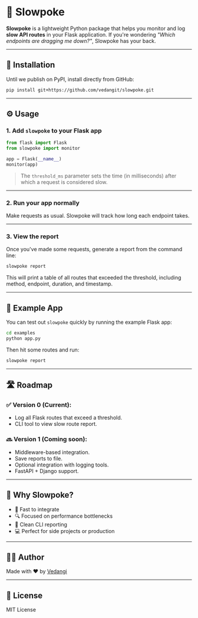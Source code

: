 # 🐢 Slowpoke

**Slowpoke** is a lightweight Python package that helps you monitor and log **slow API routes** in your Flask application. If you're wondering _"Which endpoints are dragging me down?"_, Slowpoke has your back.

---

## 🚀 Installation

Until we publish on PyPI, install directly from GitHub:

```bash
pip install git+https://github.com/vedangit/slowpoke.git
```

---

## ⚙️ Usage

### 1. Add `slowpoke` to your Flask app

```python
from flask import Flask
from slowpoke import monitor

app = Flask(__name__)
monitor(app)
```

> The `threshold_ms` parameter sets the time (in milliseconds) after which a request is considered slow.

---

### 2. Run your app normally

Make requests as usual. Slowpoke will track how long each endpoint takes.

---

### 3. View the report

Once you've made some requests, generate a report from the command line:

```bash
slowpoke report
```

This will print a table of all routes that exceeded the threshold, including method, endpoint, duration, and timestamp.

---

## 🧪 Example App

You can test out `slowpoke` quickly by running the example Flask app:

```bash
cd examples
python app.py
```

Then hit some routes and run:

```bash
slowpoke report
```

---

## 🛣️ Roadmap

### ✅ Version 0 (Current):
- Log all Flask routes that exceed a threshold.
- CLI tool to view slow route report.

### 🔜 Version 1 (Coming soon):
- Middleware-based integration.
- Save reports to file.
- Optional integration with logging tools.
- FastAPI + Django support.

---

## 🧠 Why Slowpoke?

- 🚀 Fast to integrate  
- 🔍 Focused on performance bottlenecks  
- 🧼 Clean CLI reporting  
- 💻 Perfect for side projects or production  

---

## 👩‍💻 Author

Made with ❤️ by [Vedangi](https://github.com/vedangit)

---

## 📄 License

MIT License
 

